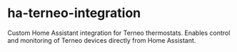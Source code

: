 # ha-terneo-integration
Custom Home Assistant integration for Terneo thermostats. Enables control and monitoring of Terneo devices directly from Home Assistant.
